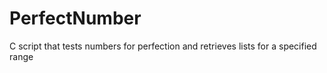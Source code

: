 # PerfectNumber
C script that tests numbers for perfection and retrieves lists for a specified range
